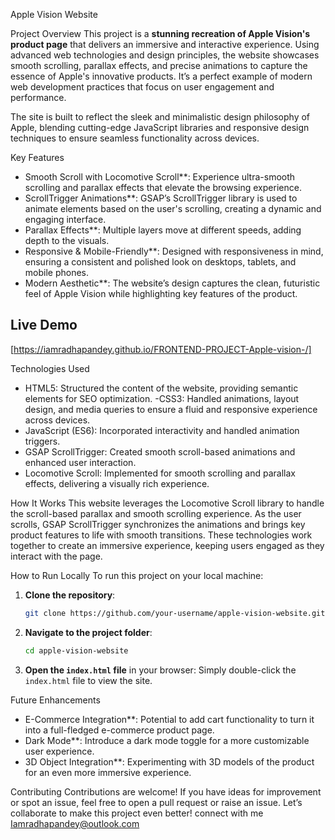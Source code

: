  Apple Vision Website

 Project Overview
This project is a **stunning recreation of Apple Vision's product page** that delivers an immersive and interactive experience. Using advanced web technologies and design principles, the website showcases smooth scrolling, parallax effects, and precise animations to capture the essence of Apple's innovative products. It’s a perfect example of modern web development practices that focus on user engagement and performance.

The site is built to reflect the sleek and minimalistic design philosophy of Apple, blending cutting-edge JavaScript libraries and responsive design techniques to ensure seamless functionality across devices.

 Key Features
- Smooth Scroll with Locomotive Scroll**: Experience ultra-smooth scrolling and parallax effects that elevate the browsing experience.
- ScrollTrigger Animations**: GSAP’s ScrollTrigger library is used to animate elements based on the user's scrolling, creating a dynamic and engaging interface.
- Parallax Effects**: Multiple layers move at different speeds, adding depth to the visuals.
- Responsive & Mobile-Friendly**: Designed with responsiveness in mind, ensuring a consistent and polished look on desktops, tablets, and mobile phones.
- Modern Aesthetic**: The website’s design captures the clean, futuristic feel of Apple Vision while highlighting key features of the product.

## Live Demo
[https://iamradhapandey.github.io/FRONTEND-PROJECT-Apple-vision-/]

 Technologies Used
- HTML5: Structured the content of the website, providing semantic elements for SEO optimization.
-CSS3: Handled animations, layout design, and media queries to ensure a fluid and responsive experience across devices.
- JavaScript (ES6): Incorporated interactivity and handled animation triggers.
- GSAP ScrollTrigger: Created smooth scroll-based animations and enhanced user interaction.
- Locomotive Scroll: Implemented for smooth scrolling and parallax effects, delivering a visually rich experience.

 How It Works
This website leverages the Locomotive Scroll library to handle the scroll-based parallax and smooth scrolling experience. As the user scrolls, GSAP ScrollTrigger synchronizes the animations and brings key product features to life with smooth transitions. These technologies work together to create an immersive experience, keeping users engaged as they interact with the page.


 How to Run Locally
To run this project on your local machine:

1. **Clone the repository**:
   ```bash
   git clone https://github.com/your-username/apple-vision-website.git
   ```
2. **Navigate to the project folder**:
   ```bash
   cd apple-vision-website
   ```
3. **Open the `index.html` file** in your browser:
   Simply double-click the `index.html` file to view the site.

 Future Enhancements
- E-Commerce Integration**: Potential to add cart functionality to turn it into a full-fledged e-commerce product page.
- Dark Mode**: Introduce a dark mode toggle for a more customizable user experience.
- 3D Object Integration**: Experimenting with 3D models of the product for an even more immersive experience.



Contributing
Contributions are welcome! If you have ideas for improvement or spot an issue, feel free to open a pull request or raise an issue. Let’s collaborate to make this project even better!
connect with me Iamradhapandey@outlook.com



